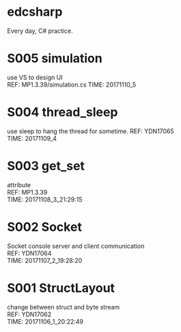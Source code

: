 # edcsharp
Every day, C# practice.

# S005 simulation
use VS to design UI <br>
REF: MP1.3.39/simulation.cs
TIME: 20171110_5

# S004 thread_sleep
use sleep to hang the thread for sometime.
REF: YDN17065 <br>
TIME: 20171109_4

# S003 get_set
attribute <br>
REF: MP1.3.39 <br>
TIME: 20171108_3_21:29:15

# S002 Socket
Socket console server and client communication <br>
REF: YDN17064 <br>
TIME: 20171107_2_19:28:20

# S001 StructLayout
change between struct and byte stream <br>
REF: YDN17062 <br>
TIME: 20171106_1_20:22:49

